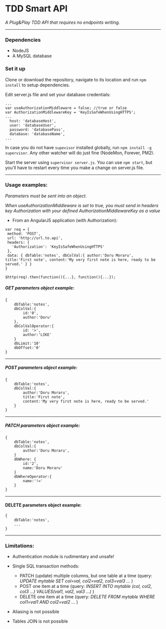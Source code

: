 # TDD Smart API #
*A Plug&Play TDD API that requires no endpoints writing.*

---

### Dependencies ###

- NodeJS
- A MySQL database

### Set it up ###

Clone or download the repository, navigate to its location and run `npm install` to setup dependencies.

Edit server.js file and set your database credentials:
```
...
var useAuthorizationMiddleware = false; //true or false
var AuthorizationMiddlewareKey = 'KeyIsSafeWhenUsingHTTPS';
...
  host: 'databaseHost',
  user: 'databaseUser',
  password: 'databasePass',
  database: 'databaseName',
...
```

In case you do not have `supevisor` installed globally, run `npm install -g supervisor`. Any other watcher will do just fine (NodeMon, Forever, PM2).

Start the server using `supervisor server.js`. You can use `npm start`, but you'll have to restart every time you make a change on server.js file.

---

### Usage examples: ###

*Parameters must be sent into an object.*

*When useAuthorizationMiddleware is set to true, you must send in headers key Authorization with your defined AuthorizationMiddlewareKey as a value*

* From an AngularJS application (with Authorization):
```
var req = {
 method: 'POST',
 url: 'http://url.to.api',
 headers: {
   'Authorization': 'KeyIsSafeWhenUsingHTTPS'
 },
 data: { dbTable:'notes', dbColVal:{ author:'Doru Moraru', title:'First note', content:'My very first note is here, ready to be served.' } }
}

$http(req).then(function(){...}, function(){...});
```

##### GET parameters object example: #####
```
{
    dbTable:'notes',
    dbColVal:{
        id:'0',
        author:'Doru'
    },
    dbColValOperator:{
        id: '>',
        author:'LIKE'
    }
    dbLimit:'10'
    dbOffset:'0'
}
```
---

##### POST parameters object example: #####
```
{
    dbTable:'notes',
    dbColVal:{
        author:'Doru Moraru',
        title:'First note',
        content:'My very first note is here, ready to be served.'
    }
}
```
---

##### PATCH parameters object example: ####
```
{
    dbTable:'notes',
    dbColVal:{
        author:'Doru Moraru',
    }
    dbWhere: {
        id:'2',
        name:'Doru Moraru'
    }
    dbWhereOperator:{
        name:'!='
    }
}
```
---

#### DELETE parameters object example: ####
```
{
    dbTable:'notes',
    ...
}
```
---

### Limitations: ###

* Authentication module is rudimentary and unsafe!

* Single SQL transaction methods:
   * PATCH (update) multiple columns, but one table at a time (query: *UPDATE mytable SET col=val, col2=val2, col3=val3 ...* )
   * POST one item at a time (query: *INSERT INTO mytable (col, col2, col3 ...) VALUES(val1, val2, val3 ...)* )
   * DELETE one item at a time (query: *DELETE FROM mytable WHERE col1=val1 AND col2=val2 ...* )

* Aliasing is not possible
* Tables JOIN is not possible
